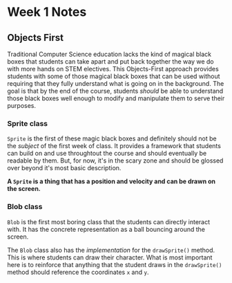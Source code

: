 # Week 1 Notes
## Objects First
Traditional Computer Science education lacks the kind of magical black boxes that students can take apart and put back together the way we do with more hands on STEM electives.  This Objects-First approach provides students with some of those magical black boxes that can be used without requiring that they fully understand what is going on in the background.  The goal is that by the end of the course, students *should* be able to understand those black boxes well enough to modify and manipulate them to serve their purposes.
### Sprite class
`Sprite` is the first of these magic black boxes and definitely should not be the *subject* of the first week of class.  It provides a framework that students can build on and use throughtout the course and should eventually be readable by them.  But, for now, it's in the scary zone and should be glossed over beyond it's most basic description.

**A `Sprite` is a thing that has a position and velocity and can be drawn on the screen.**

### Blob class
`Blob` is the first most boring class that the students can directly interact with.  It has the concrete representation as a ball bouncing around the screen.

The `Blob` class also has the *implementation* for the `drawSprite()` method.  This is where students can draw their character.  What is most important here is to reinforce that anything that the student draws in the `drawSprite()` method should reference the coordinates `x` and `y`.
